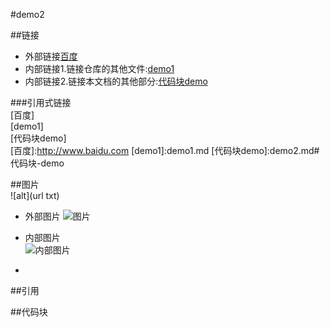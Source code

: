 
#demo2  


##链接  
- 外部链接[百度](http://www.baidu.com)  
- 内部链接1.链接仓库的其他文件:[demo1](demo1.md)
- 内部链接2.链接本文档的其他部分:[代码块demo](demo2.md#代码块-demo)  
  
 ###引用式链接  
 [百度]  
 [demo1]  
 [代码块demo]  
 [百度]:http://www.baidu.com
[demo1]:demo1.md
[代码块demo]:demo2.md#代码块-demo




##图片    
![alt](url txt)    
- 外部图片 
![图片](http://img-cdn-qiniu.dcloud.net.cn/logo.svg  "图片")  
- 内部图片  
![内部图片](图片路径 )

- 



##引用  




##代码块  


